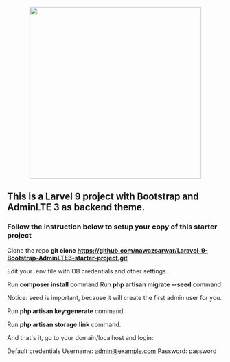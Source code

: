 <p align="center"><a href="https://laravel.com" target="_blank"><img src="https://raw.githubusercontent.com/laravel/art/master/logo-lockup/5%20SVG/2%20CMYK/1%20Full%20Color/laravel-logolockup-cmyk-red.svg" width="400"></a></p>

## This is a Larvel 9 project with Bootstrap and AdminLTE 3 as backend theme.

### Follow the instruction below to setup your copy of this starter project

Clone the repo **git clone https://github.com/nawazsarwar/Laravel-9-Bootstrap-AdminLTE3-starter-project.git**

Edit your .env file with DB credentials and other settings.

Run **composer install** command
Run **php artisan migrate --seed** command.

Notice: seed is important, because it will create the first admin user for you.

Run **php artisan key:generate** command.

Run **php artisan storage:link** command.

And that's it, go to your domain/localhost and login:

Default credentials
Username: admin@example.com
Password: password
